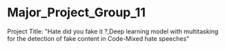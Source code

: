 # Major_Project_Group_11
 
Project Title: "Hate did you fake it ?,Deep learning model with multitasking for the detection of fake content in Code-Mixed hate speeches"
